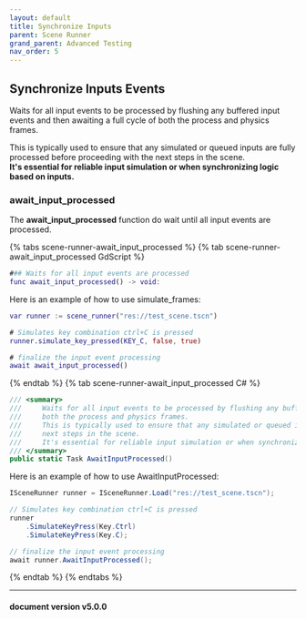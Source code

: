 ```yaml
---
layout: default
title: Synchronize Inputs
parent: Scene Runner
grand_parent: Advanced Testing
nav_order: 5
---
```


## Synchronize Inputs Events

Waits for all input events to be processed by flushing any buffered input events and then awaiting a full cycle of both the process and physics frames.<br>

This is typically used to ensure that any simulated or queued inputs are fully processed before proceeding with the next steps in the scene.<br>
**It's essential for reliable input simulation or when synchronizing logic based on inputs.**<br>

### await_input_processed

The **await_input_processed** function do wait until all input events are processed.<br>

{% tabs scene-runner-await_input_processed %}
{% tab scene-runner-await_input_processed GdScript %}

```gd
### Waits for all input events are processed
func await_input_processed() -> void:
```

Here is an example of how to use simulate_frames:

```gd
var runner := scene_runner("res://test_scene.tscn")

# Simulates key combination ctrl+C is pressed
runner.simulate_key_pressed(KEY_C, false, true)

# finalize the input event processing
await await_input_processed()
```

{% endtab %}
{% tab scene-runner-await_input_processed C# %}

```cs
/// <summary>
///     Waits for all input events to be processed by flushing any buffered input events and then awaiting a full cycle of
///     both the process and physics frames.
///     This is typically used to ensure that any simulated or queued inputs are fully processed before proceeding with the
///     next steps in the scene.
///     It's essential for reliable input simulation or when synchronizing logic based on inputs.
/// </summary>
public static Task AwaitInputProcessed()
```

Here is an example of how to use AwaitInputProcessed:

```cs
ISceneRunner runner = ISceneRunner.Load("res://test_scene.tscn");

// Simulates key combination ctrl+C is pressed
runner
    .SimulateKeyPress(Key.Ctrl)
    .SimulateKeyPress(Key.C);

// finalize the input event processing
await runner.AwaitInputProcessed();
```

{% endtab %}
{% endtabs %}

---
<h4> document version v5.0.0 </h4>
